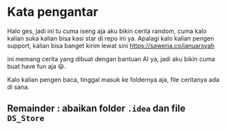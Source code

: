# Kata pengantar
Halo ges, jadi ini tu cuma iseng aja aku bikin cerita random, cuma kalo kalian suka kalian bisa kasi star di repo ini ya. Apalagi kalo kalian pengen support, kalian bisa banget kirim lewat sini https://saweria.co/januarsyah

ini memang cerita yang dibuat dengan bantuan AI ya, jadi aku bikin cuma buat have fun aja 😃.

Kalo kalian pengen baca, tinggal masuk ke foldernya aja, file ceritanya ada di sana.

## Remainder : abaikan folder `.idea` dan file `DS_Store`
